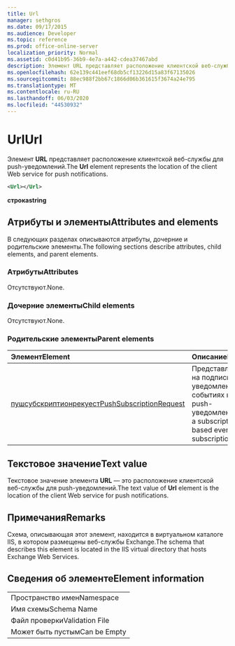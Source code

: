 ```yaml
---
title: Url
manager: sethgros
ms.date: 09/17/2015
ms.audience: Developer
ms.topic: reference
ms.prod: office-online-server
localization_priority: Normal
ms.assetid: c0d41b95-36b9-4e7a-a442-cdea37467abd
description: Элемент URL представляет расположение клиентской веб-службы для push-уведомлений.
ms.openlocfilehash: 62e139c441eef68db5cf13226d15a83f67135026
ms.sourcegitcommit: 88ec988f2bb67c1866d06b361615f3674a24e795
ms.translationtype: MT
ms.contentlocale: ru-RU
ms.lasthandoff: 06/03/2020
ms.locfileid: "44530932"
---
```

# <a name="url"></a><span data-ttu-id="e5c90-103">Url</span><span class="sxs-lookup"><span data-stu-id="e5c90-103">Url</span></span>

<span data-ttu-id="e5c90-104">Элемент **URL** представляет расположение клиентской веб-службы для push-уведомлений.</span><span class="sxs-lookup"><span data-stu-id="e5c90-104">The **Url** element represents the location of the client Web service for push notifications.</span></span> 
  
```XML
<Url></Url>
```

 <span data-ttu-id="e5c90-105">**строка**</span><span class="sxs-lookup"><span data-stu-id="e5c90-105">**string**</span></span>
## <a name="attributes-and-elements"></a><span data-ttu-id="e5c90-106">Атрибуты и элементы</span><span class="sxs-lookup"><span data-stu-id="e5c90-106">Attributes and elements</span></span>

<span data-ttu-id="e5c90-107">В следующих разделах описываются атрибуты, дочерние и родительские элементы.</span><span class="sxs-lookup"><span data-stu-id="e5c90-107">The following sections describe attributes, child elements, and parent elements.</span></span>
  
### <a name="attributes"></a><span data-ttu-id="e5c90-108">Атрибуты</span><span class="sxs-lookup"><span data-stu-id="e5c90-108">Attributes</span></span>

<span data-ttu-id="e5c90-109">Отсутствуют.</span><span class="sxs-lookup"><span data-stu-id="e5c90-109">None.</span></span>
  
### <a name="child-elements"></a><span data-ttu-id="e5c90-110">Дочерние элементы</span><span class="sxs-lookup"><span data-stu-id="e5c90-110">Child elements</span></span>

<span data-ttu-id="e5c90-111">Отсутствуют.</span><span class="sxs-lookup"><span data-stu-id="e5c90-111">None.</span></span>
  
### <a name="parent-elements"></a><span data-ttu-id="e5c90-112">Родительские элементы</span><span class="sxs-lookup"><span data-stu-id="e5c90-112">Parent elements</span></span>

|<span data-ttu-id="e5c90-113">**Элемент**</span><span class="sxs-lookup"><span data-stu-id="e5c90-113">**Element**</span></span>|<span data-ttu-id="e5c90-114">**Описание**</span><span class="sxs-lookup"><span data-stu-id="e5c90-114">**Description**</span></span>|
|:-----|:-----|
|[<span data-ttu-id="e5c90-115">пушсубскриптионрекуест</span><span class="sxs-lookup"><span data-stu-id="e5c90-115">PushSubscriptionRequest</span></span>](pushsubscriptionrequest.md) <br/> |<span data-ttu-id="e5c90-116">Представляет подписку на подписку на уведомления о событиях на основе push-уведомлений.</span><span class="sxs-lookup"><span data-stu-id="e5c90-116">Represents a subscription to a push-based event notification subscription.</span></span>  <br/> |
   
## <a name="text-value"></a><span data-ttu-id="e5c90-117">Текстовое значение</span><span class="sxs-lookup"><span data-stu-id="e5c90-117">Text value</span></span>

<span data-ttu-id="e5c90-118">Текстовое значение элемента **URL** — это расположение клиентской веб-службы для push-уведомлений.</span><span class="sxs-lookup"><span data-stu-id="e5c90-118">The text value of **Url** element is the location of the client Web service for push notifications.</span></span> 
  
## <a name="remarks"></a><span data-ttu-id="e5c90-119">Примечания</span><span class="sxs-lookup"><span data-stu-id="e5c90-119">Remarks</span></span>

<span data-ttu-id="e5c90-120">Схема, описывающая этот элемент, находится в виртуальном каталоге IIS, в котором размещены веб-службы Exchange.</span><span class="sxs-lookup"><span data-stu-id="e5c90-120">The schema that describes this element is located in the IIS virtual directory that hosts Exchange Web Services.</span></span>
  
## <a name="element-information"></a><span data-ttu-id="e5c90-121">Сведения об элементе</span><span class="sxs-lookup"><span data-stu-id="e5c90-121">Element information</span></span>

||
|:-----|
|<span data-ttu-id="e5c90-122">Пространство имен</span><span class="sxs-lookup"><span data-stu-id="e5c90-122">Namespace</span></span>  <br/> |
|<span data-ttu-id="e5c90-123">Имя схемы</span><span class="sxs-lookup"><span data-stu-id="e5c90-123">Schema Name</span></span>  <br/> |
|<span data-ttu-id="e5c90-124">Файл проверки</span><span class="sxs-lookup"><span data-stu-id="e5c90-124">Validation File</span></span>  <br/> |
|<span data-ttu-id="e5c90-125">Может быть пустым</span><span class="sxs-lookup"><span data-stu-id="e5c90-125">Can be Empty</span></span>  <br/> |
   

